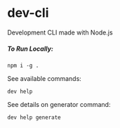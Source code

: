 # dev-cli
Development CLI made with Node.js

##### To Run Locally:
```$xslt
npm i -g .
```

See available commands:
```$xslt
dev help
```

See details on generator command:
```$xslt
dev help generate
```